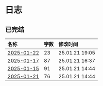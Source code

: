 # 日志

## 已完结

|名称|字数|修改时间|
|:-|:-|:-|
|[2025-01-22](2025-01-22.md)|23|25.01.21 19:05|
|[2025-01-17](2025-01-17.md)|87|25.01.21 16:37|
|[2025-01-15](2025-01-15.md)|91|25.01.21 14:44|
|[2025-01-21](2025-01-21.md)|76|25.01.21 14:44|
